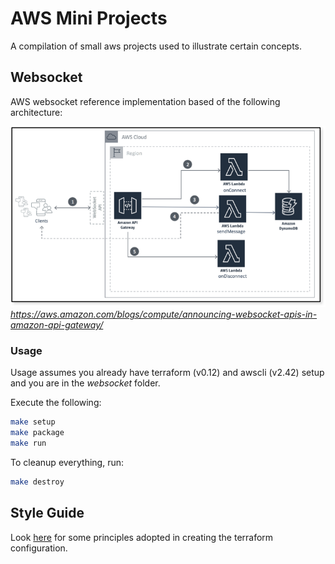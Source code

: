 # AWS Mini Projects

A compilation of small aws projects used to illustrate certain concepts.

## Websocket

AWS websocket reference implementation based of the following architecture:

![Websocket Architecture](docs/images/websockets-arch.png)
_https://aws.amazon.com/blogs/compute/announcing-websocket-apis-in-amazon-api-gateway/_

### Usage

Usage assumes you already have terraform (v0.12) and awscli (v2.42) setup and you are in the _websocket_ folder.

Execute the following:

```sh
make setup
make package
make run
```

To cleanup everything, run:

```sh
make destroy
```

## Style Guide

Look [here](https://medium.com/@caboadu/terraform-a-style-guide-9b1c0b1f9982) for some principles adopted in creating the terraform configuration.
